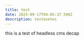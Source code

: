 ```yaml
---
title: test
date: 2025-09-17T04:05:37.596Z
description: testesetes
---
```

this is a test of headless cms decap